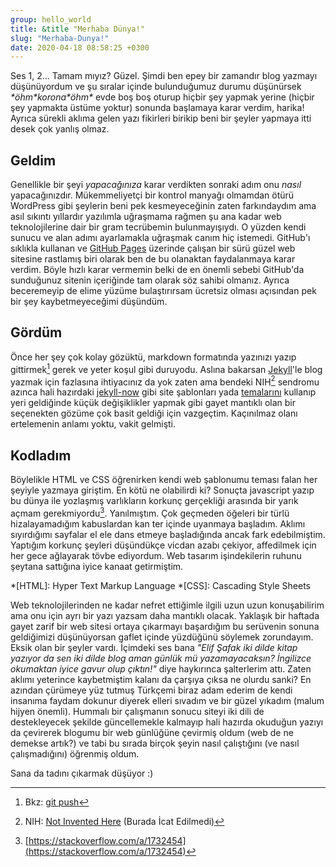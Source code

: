 ```yaml
---
group: hello_world
title: &title "Merhaba Dünya!"
slug: "Merhaba-Dunya!"
date: 2020-04-18 08:58:25 +0300
---
```


Ses 1, 2... Tamam mıyız? Güzel. Şimdi ben epey bir zamandır blog yazmayı düşünüyordum ve şu sıralar içinde bulunduğumuz
durumu düşünürsek *\*öhm\*korona\*öhm\** evde boş boş oturup hiçbir şey yapmak yerine (hiçbir şey yapmakta üstüme
yoktur) sonunda başlamaya karar verdim, harika! Ayrıca sürekli aklıma gelen yazı fikirleri birikip beni bir şeyler
yapmaya itti desek çok yanlış olmaz.

## Geldim
Genellikle bir şeyi _yapacağınıza_ karar verdikten sonraki adım onu _nasıl_ yapacağınızdır. Mükemmeliyetçi bir kontrol
manyağı olmamdan ötürü WordPress gibi şeylerin beni pek kesmeyeceğinin zaten farkındaydım ama asıl sıkıntı yıllardır
yazılımla uğraşmama rağmen şu ana kadar web teknolojilerine dair bir gram tecrübemin bulunmayışıydı. O yüzden kendi
sunucu ve alan adımı ayarlamakla uğraşmak canım hiç istemedi. GitHub'ı sıklıkla kullanan ve
[GitHub Pages](https://pages.github.com) üzerinde çalışan bir sürü güzel web sitesine rastlamış biri olarak ben de bu
olanaktan faydalanmaya karar verdim. Böyle hızlı karar vermemin belki de en önemli sebebi GitHub'da sunduğunuz sitenin
içeriğinde tam olarak söz sahibi olmanız. Ayrıca beceremeyip de elime yüzüme bulaştırırsam ücretsiz olması açısından pek
bir şey kaybetmeyeceğimi düşündüm.

## Gördüm
Önce her şey çok kolay gözüktü, markdown formatında yazınızı yazıp gittirmek[^1] gerek ve yeter koşul gibi duruyodu.
Aslına bakarsan [Jekyll](https://jekyllrb.com)'le blog yazmak için fazlasına ihtiyacınız da yok zaten ama bendeki
NIH[^2] sendromu azınca hali hazırdaki [jekyll-now](https://github.com/barryclark/jekyll-now) gibi site şablonları yada
[temalarını](https://github.com/topics/jekyll-theme) kullanıp yeri geldiğinde küçük değişiklikler yapmak gibi gayet
mantıklı olan bir seçenekten gözüme çok basit geldiği için vazgeçtim. Kaçınılmaz olanı ertelemenin anlamı yoktu, vakit
gelmişti.

[^1]: Bkz: [git push](https://git-scm.com/docs/git-push)
[^2]: NIH: [Not Invented Here](https://en.wikipedia.org/wiki/Not_invented_here) (Burada İcat Edilmedi)

## Kodladım
Böylelikle HTML ve CSS öğrenirken kendi web şablonumu teması falan her şeyiyle yazmaya giriştim. En kötü ne olabilirdi
ki? Sonuçta javascript yazıp bu dünya ile yozlaşmış varlıkların korkunç gerçekliği arasında bir yarık açmam
gerekmiyordu[^3]. Yanılmıştım. Çok geçmeden öğeleri bir türlü hizalayamadığım kabuslardan kan ter içinde uyanmaya
başladım. Aklımı sıyırdığımı sayfalar el ele dans etmeye başladığında ancak fark edebilmiştim. Yaptığım korkunç şeyleri
düşündükçe vicdan azabı çekiyor, affedilmek için her gece ağlayarak tövbe ediyordum. Web tasarım işindekilerin ruhunu
şeytana sattığına iyice kanaat getirmiştim. 

*[HTML]: Hyper Text Markup Language
*[CSS]: Cascading Style Sheets
[^3]: [https://stackoverflow.com/a/1732454](https://stackoverflow.com/a/1732454)

Web teknolojilerinden ne kadar nefret ettiğimle ilgili uzun uzun konuşabilirim ama onu için ayrı bir yazı yazsam daha
mantıklı olacak. Yaklaşık bir haftada gayet zarif bir web sitesi ortaya çıkarmayı başardığım bu serüvenin sonuna
geldiğimizi düşünüyorsan gaflet içinde yüzdüğünü söylemek zorundayım. Eksik olan bir şeyler vardı. İçimdeki ses bana
*"Elif Şafak iki dilde kitap yazıyor da sen iki dilde blog aman günlük mü yazamayacaksın? İngilizce okumaktan iyice
gavur olup çıktın!"* diye haykırınca şalterlerim attı. Zaten aklımı yeterince kaybetmiştim kalanı da çarşıya çıksa ne
olurdu sanki? En azından çürümeye yüz tutmuş Türkçemi biraz adam ederim de kendi insanıma faydam dokunur diyerek elleri
sıvadım ve bir güzel yıkadım (malum hijyen önemli). Hummalı bir çalışmanın sonucu siteyi iki dili de destekleyecek
şekilde güncellemekle kalmayıp hali hazırda okuduğun yazıyı da çevirerek blogumu bir web günlüğüne çevirmiş oldum (web
de ne demekse artık?) ve tabi bu sırada birçok şeyin nasıl çalıştığını (ve nasıl çalışmadığını) öğrenmiş oldum.

Sana da tadını çıkarmak düşüyor :)